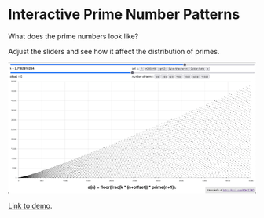 # Interactive Prime Number Patterns

What does the prime numbers look like?

Adjust the sliders and see how it affect the distribution of primes.

![Visualization of the prime numbers](https://raw.githubusercontent.com/neoneye/interactive-prime-number-patterns/main/lab1-20210607.png)

[Link to demo](https://neoneye.github.io/lab1.html).
